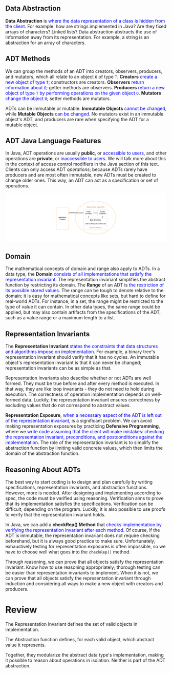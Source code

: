 ## Data Abstraction

**Data Abstraction** is <span style="color:blue;">where the data representation of a class is hidden from the client</span>.  For example: how are strings implemented in Java?  Are they fixed arrays of characters?  Linked lists?  Data abstraction abstracts the use of information away from its representation.  For example, a string is an abstraction for an array of characters.

## ADT Methods

We can group the methods of an ADT into creators, observers, producers, and mutators, which all relate to an object `O` of type `T`.  **Creators** <span style="color:blue;">create a new object of type `T`</span>; constructors are creators.  **Observers** <span style="color:blue;">return information about `O`</span>; getter methods are observers.  **Producers** <span style="color:blue;">return a new object of type `T` by performing operations on the given object `O`</span>.  **Mutators** <span style="color:blue;">change the object `O`</span>; setter methods are mutators.

ADTs can be immutable or mutable.  **Immutable Objects** <span style="color:blue;">cannot be changed</span>, while **Mutable Objects** <span style="color:blue;">can be changed</span>.  No mutators exist in an immutable object's ADT, and producers are rare when specifying the ADT for a mutable object.

## ADT Java Language Features

In Java, ADT operations are usually **public**, or <span style="color:blue;">accessible to users</span>, and other operations are **private**, or <span style="color:blue;">inaccessible to users</span>.  We will talk more about this in the context of access control modifiers in the Java section of this text.  
Clients can only access ADT *operations*; because ADTs rarely have producers and are most often immutable, new ADTs must be created to change older ones.  This way, an ADT can act as a specification or set of operations.

![](images\jadt.png)

## Domain

The mathematical concepts of domain and range also apply to ADTs.  In a data type, the **Domain** <span style="color:blue;">consists of all implementations that satisfy the representation invariant</span>.  The representation invariant simplifies the abstract function by restricting its domain.  The **Range** of an ADT is <span style="color:blue;">the restriction of its possible stored values</span>.  The range can be tough to denote relative to the domain; it is easy for mathematical concepts like sets, but hard to define for real-world ADTs.  For instance, in a set, the range might be restricted to the type of value it can contain.  In other data types, the same range could be applied, but may also contain artifacts from the specifications of the ADT, such as a value range or a maximum length to a list.

## Representation Invariants

The **Representation Invariant** <span style="color:blue;">states the constraints that data structures and algorithms impose on implementation</span>.  For example, a binary tree's representation invariant should verify that it has no cycles.  An immutable object's representation invariant is that it can never be changed; representation invariants can be as simple as that.

Representation Invariants also describe whether or not ADTs are well formed.  They must be true before and after every method is executed.  In that way, they are like loop invariants - they do not need to hold during execution.  The correctness of operation implementation depends on well-formed data.  Luckily, the representation invariant ensures correctness by excluding values that do not correspond to abstract values.

**Representation Exposure**, <span style="color:blue;">when a necessary aspect of the ADT is left out of the representation invariant</span>, is a significant problem.  We can avoid making representation exposures by practicing **Defensive Programming**, where we <span style="color:blue;">write code assuming that the client will make mistakes: checking the representation invariant, preconditions, and postconditions against the implementation</span>.  The role of the representation invariant is to simplify the abstraction function by limiting valid concrete values, which then limits the domain of the abstraction function.

## Reasoning About ADTs

The best way to start coding is to design and plan carefully by writing specifications, representation invariants, and abstraction functions.  However, more is needed.  After designing and implementing according to spec, the code must be verified using reasoning.  Verification aims to prove that its implementation satisfies the specifications.  Verification can be difficult, depending on the program.  Luckily, it is also possible to use proofs to verify that the representation invariant holds.

In Java, we can add a **checkRep() Method** that <span style="color:blue;">checks implementation by verifying the representation invariant after each method</span>.  Of course, if the ADT is immutable, the representation invariant does not require checking beforehand, but it is always good practice to make sure.  Unfortunately, exhaustively testing for representation exposures is often impossible, so we have to choose well what goes into the `checkRep()` method.

Through reasoning, we can prove that all objects satisfy the representation invariant.  Know how to use reasoning appropriately; thorough testing can be easier than representation invariants to implement.  When it is not, we can prove that all objects satisfy the representation invariant through induction and considering all ways to make a new object with creators and producers.

# Review

The Representation Invariant defines the set of valid objects in implementation.

The Abstraction function defines, for each valid object, which abstract value it represents.

Together, they modularize the abstract data type's implementation, making it possible to reason about operations in isolation.  Neither is part of the ADT abstraction.
